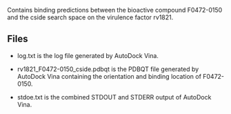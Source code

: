 Contains binding predictions between the bioactive compound F0472-0150 and the cside search space on the virulence factor rv1821.

## Files

- log.txt is the log file generated by AutoDock Vina.

- rv1821_F0472-0150_cside.pdbqt is the PDBQT file generated by AutoDock Vina containing the orientation and binding location of F0472-0150.

- stdoe.txt is the combined STDOUT and STDERR output of AutoDock Vina.

